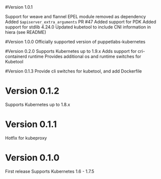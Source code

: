 #Version 1.0.1

Support for weave and flannel
EPEL module removed as dependency 
Added `$apiserver_extra_arguments` PR #47
Added support for PDK
Added support for stdlib 4.24.0
Updated kubetool to include CNI information in hiera (see README)

#Version 1.0.0
Officially supported version of puppetlabs-kubernetes

#Version 0.2.0
Supports Kubernetes up to 1.9.x
Adds support for cri-containerd runtime
Provides additional os and runtime switches for Kubetool

#Version 0.1.3
Provide cli switches for kubetool, and add Dockerfile

# Version 0.1.2
Supports Kubernetes up to 1.8.x

# Version 0.1.1
Hotfix for kubeproxy

# Version 0.1.0
First release
Supports Kubernetes 1.6 - 1.7.5


